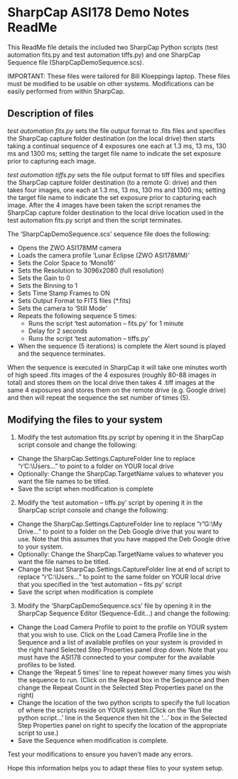 # SharpCap ASI178 Demo Notes ReadMe #

This ReadMe file details the included two SharpCap Python scripts
(test automation  fits.py and test automation  tiffs.py) and one
SharpCap Sequence file (SharpCapDemoSequence.scs).

IMPORTANT: These files were tailored for Bill Kloeppings laptop.
These files must be modified to be usable on other systems.
Modifications can be easily performed from within SharpCap.

## Description of files ##
*test automation  fits.py* sets the file output format to
.fits files and specifies the SharpCap capture folder destination
(on the local drive) then starts taking a continual sequence of 4
exposures  one each at 1.3 ms, 13 ms, 130 ms and 1300 ms; setting
the target file name to indicate the set exposure prior to capturing
each image.

*test automation  tiffs.py* sets the file output format to
tiff files and specifies the SharpCap capture folder destination
(to a remote G: drive) and then takes four images, one each at 1.3
ms, 13 ms, 130 ms and 1300 ms; setting the target file name to
indicate the set exposure prior to capturing each image. After the
4 images have been taken the script renames the SharpCap capture
folder destination to the local drive location used in the test
automation fits.py script and then the script terminates.

The ‘SharpCapDemoSequence.scs’ sequence file does the following:
- Opens the ZWO ASI178MM camera
- Loads the camera profile ‘Lunar Eclipse (ZWO ASI178MM)’
- Sets the Color Space to ‘Mono16’
- Sets the Resolution to 3096x2080 (full resolution)
- Sets the Gain to 0
- Sets the Binning to 1
- Sets Time Stamp Frames to ON
- Sets Output Format to FITS files (*.fits)
- Sets the camera to ‘Still Mode’
- Repeats the following sequence 5 times:
  * Runs the script ‘test automation – fits.py’ for 1 minute
  * Delay for 2 seconds
  * Runs the script ‘test automation – tiffs.py’
- When the sequence (5 iterations) is complete the Alert sound is
  played and the sequence terminates.

When the sequence is executed in SharpCap it will take one minutes
worth of high speed .fits images of the 4 exposures (roughly 80-88
images in total) and stores them on the local drive then takes 4
.tiff images at the same 4 exposures and stores them on the remote
drive (e.g.  Google drive) and then will repeat the sequence the
set number of times (5).

## Modifying the files to your system ##
1. Modify the test automation  fits.py script by opening it in the
    SharpCap script console and change the following:
  - Change the SharpCap.Settings.CaptureFolder line to replace
    “r’C:\Users\...” to point to a folder on YOUR local drive
  - Optionally: Change the SharpCap.TargetName values to whatever you want the file
    names to be titled.
  - Save the script when modification is complete
2. Modify the ‘test automation – tiffs.py’ script by opening it in the SharpCap script console and
   change the following:
  - Change the SharpCap.Settings.CaptureFolder line to replace “r”G:\My Drive\...” to
    point to a folder on the Deb Google drive that you want to use.
    Note that this assumes that you have mapped the Deb Google drive
    to your system.
  - Optionally: Change the SharpCap.TargetName values to whatever you want the file
    names to be titled.
  - Change the last SharpCap.Settings.CaptureFolder line at end of script to replace
    “r’C:\Users\...” to point to the same folder on YOUR local drive that you specified in
    the ‘test automation – fits.py’ script
  - Save the script when modification is complete
3. Modify the ‘SharpCapDemoSequence.scs’ file by opening it in the
    SharpCap Sequence Editor (Sequence-Edit...) and change the following:
  - Change the Load Camera Profile to point to the profile on
    YOUR system that you wish to use. Click on the Load Camera
    Profile line in the Sequence and a list of available profiles
    on your system is provided in the right hand Selected Step
    Properties panel drop down. Note that you must have the ASI178
    connected to your computer for the available profiles to be
    listed.
  - Change the ‘Repeat 5 times’ line to repeat however many times you wish the
    sequence to run. (Click on the Repeat box in the Sequence and then change the
    Repeat Count in the Selected Step Properties panel on the right)
  - Change the location of the two python scripts to specify the full location of where
    the scripts reside on YOUR system.(Click on the ‘Run the python script...’ line in the
    Sequence then hit the ‘...’ box in the Selected Step Properties panel on right to
    specify the location of the appropriate script to use.)
  - Save the Sequence when modification is complete.

Test your modifications to ensure you haven’t made any errors.

Hope this information helps you to adapt these files to your system setup.

